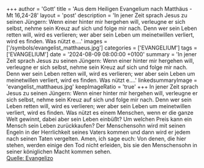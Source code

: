 +++
author = 'Gott'
title = 'Aus dem Heiligen Evangelium nach Matthäus - Mt 16,24-28'
layout = 'post'
description = 'In jener Zeit sprach Jesus zu seinen Jüngern: Wenn einer hinter mir hergehen will, verleugne er sich selbst, nehme sein Kreuz auf sich und folge mir nach. Denn wer sein Leben retten will, wird es verlieren; wer aber sein Leben um meinetwillen verliert, wird es finden. Was nützt e....'
images = ['/symbols/evangelist_matthaeus.jpg']
categories = ['EVANGELIUM']
tags = ['EVANGELIUM']
date = '2024-08-09 08:00:00 +0100'
summary = 'In jener Zeit sprach Jesus zu seinen Jüngern: Wenn einer hinter mir hergehen will, verleugne er sich selbst, nehme sein Kreuz auf sich und folge mir nach. Denn wer sein Leben retten will, wird es verlieren; wer aber sein Leben um meinetwillen verliert, wird es finden. Was nützt e....'
linkedsummaryImage = 'evangelist_matthaeus.jpg'
keepImageRatio = 'true'
+++
In jener Zeit sprach Jesus zu seinen Jüngern: Wenn einer hinter mir hergehen will, verleugne er sich selbst, nehme sein Kreuz auf sich und folge mir nach.
Denn wer sein Leben retten will, wird es verlieren; wer aber sein Leben um meinetwillen verliert, wird es finden.
Was nützt es einem Menschen, wenn er die ganze Welt gewinnt, dabei aber sein Leben einbüßt? Um welchen Preis kann ein Mensch sein Leben zurückkaufen?
Der Menschensohn wird mit seinen Engeln in der Herrlichkeit seines Vaters kommen und dann wird er jedem nach seinen Taten vergelten.<!--more-->
Amen, ich sage euch: Von denen, die hier stehen, werden einige den Tod nicht erleiden, bis sie den Menschensohn in seiner königlichen Macht kommen sehen.<br> [Quelle: Evangelizo](https://evangeliumtagfuertag.org/DE/gospel)